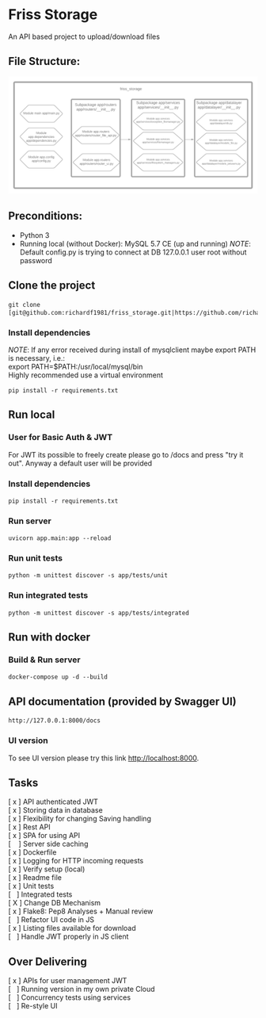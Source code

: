 # Friss Storage
An API based project to upload/download files

## File Structure:
![alt file structure](friss_storage.png)

## Preconditions:
- Python 3
- Running local (without Docker): MySQL 5.7 CE (up and running)
*NOTE*: Default config.py is trying to connect at DB 127.0.0.1
user root without password 

## Clone the project
```
git clone [git@github.com:richardf1981/friss_storage.git|https://github.com/richardf1981/friss_storage.git]
```

### Install dependencies
*NOTE*: If any error received during install of mysqlclient
maybe export PATH is necessary, i.e.:  
export PATH=$PATH:/usr/local/mysql/bin <br>
Highly recommended use a virtual environment 
```
pip install -r requirements.txt
```

## Run local

### User for Basic Auth & JWT
For JWT its possible to freely create please go to 
/docs and press "try it out". Anyway a default user 
will be provided

### Install dependencies

```
pip install -r requirements.txt
```

### Run server

```
uvicorn app.main:app --reload
```

### Run unit tests

```
python -m unittest discover -s app/tests/unit
```

### Run integrated tests

```
python -m unittest discover -s app/tests/integrated
```

## Run with docker

### Build & Run server
```
docker-compose up -d --build
```


## API documentation (provided by Swagger UI)

```
http://127.0.0.1:8000/docs
```


### UI version
To see UI version please try this link
[http://localhost:8000](http://localhost).

## Tasks
[ x ] API authenticated JWT <br>
[ x ] Storing data in database <br>
[ x ] Flexibility for changing Saving handling <br>
[ x ] Rest API <br>
[ x ] SPA for using API <br> 
[ &nbsp; &nbsp;] Server side caching <br>
[ x ] Dockerfile <br>
[ x ] Logging for HTTP incoming requests <br>
[ x ] Verify setup (local) <br>
[ x ] Readme file <br>
[ x ] Unit tests <br>
[ &nbsp; ] Integrated tests <br>
[ X ] Change DB Mechanism <br>
[ x ] Flake8: Pep8 Analyses + Manual review <br>
[ &nbsp; ] Refactor UI code in JS <br>
[ x ] Listing files available for download <br>
[ &nbsp; ] Handle JWT properly in JS client

## Over Delivering
[ x ] APIs for user management JWT <br>
[ &nbsp; ] Running version in my own private Cloud <br>
[ &nbsp; ] Concurrency tests using services <br>
[ &nbsp; ] Re-style UI <br>
